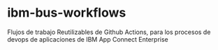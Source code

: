 # ibm-bus-workflows
Flujos de trabajo Reutilizables de Github Actions, para los procesos de devops de aplicaciones de IBM App Connect Enterprise
